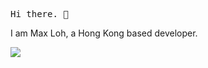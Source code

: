 <samp>Hi there. 👋</samp>

I am Max Loh, a Hong Kong based developer.

<img src ="https://github-readme-stats.vercel.app/api?username=maxloh&count_private=true&show_icons=true&hide_border=true">
